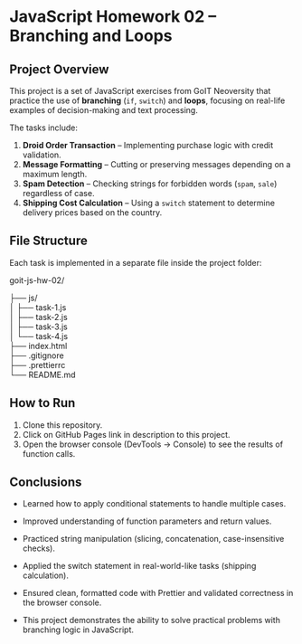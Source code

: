 # JavaScript Homework 02 – Branching and Loops  

## Project Overview  
This project is a set of JavaScript exercises from GoIT Neoversity that practice the use of **branching** (`if`, `switch`) and **loops**, focusing on real-life examples of decision-making and text processing.  

The tasks include:  
1. **Droid Order Transaction** – Implementing purchase logic with credit validation.  
2. **Message Formatting** – Cutting or preserving messages depending on a maximum length.  
3. **Spam Detection** – Checking strings for forbidden words (`spam`, `sale`) regardless of case.  
4. **Shipping Cost Calculation** – Using a `switch` statement to determine delivery prices based on the country.  

## File Structure  
Each task is implemented in a separate file inside the project folder:  

goit-js-hw-02/ 

├── js/  
│ ├── task-1.js  
│ ├── task-2.js  
│ ├── task-3.js  
│ └── task-4.js  
├── index.html  
├── .gitignore  
├── .prettierrc  
└── README.md  

## How to Run  
1. Clone this repository.  
2. Click on GitHub Pages link in description to this project.  
3. Open the browser console (DevTools → Console) to see the results of function calls.  

## Conclusions

- Learned how to apply conditional statements to handle multiple cases.

- Improved understanding of function parameters and return values.

- Practiced string manipulation (slicing, concatenation, case-insensitive checks).

- Applied the switch statement in real-world-like tasks (shipping calculation).

- Ensured clean, formatted code with Prettier and validated correctness in the browser console.

- This project demonstrates the ability to solve practical problems with branching logic in JavaScript.

